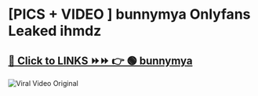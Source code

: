 
 # [PICS + VIDEO ] bunnymya Onlyfans Leaked ihmdz

## <h2><a href="https://clipsfans.com/bunnymya&ref=git">🔗 Click to LINKS ⏩⏩ 👉 🟢 bunnymya </a></h2>

<a href="https://clipsfans.com/bunnymya&ref=git" rel="nofollow" data-target="animated-image.originalLink"><img src="https://i.ibb.co.com/xMMVF88/686577567.gif" alt="Viral Video Original" style="max-width: 100%; display: inline-block;" data-target="animated-image.originalImage"></a>

